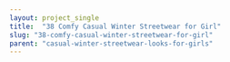 ```yaml
---
layout: project_single
title:  "38 Comfy Casual Winter Streetwear for Girl"
slug: "38-comfy-casual-winter-streetwear-for-girl"
parent: "casual-winter-streetwear-looks-for-girls"
---
```

 